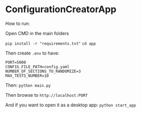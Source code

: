 # ConfigurationCreatorApp


How to run:

Open CMD in the main folders

``` pip install -r "requirements.txt" ```
```cd app ```

Then create ```.env``` to have:

```
PORT=5000
CONFIG_FILE_PATH=config.yaml
NUMBER_OF_SECTIONS_TO_RANDOMIZE=3
MAX_TESTS_NUMBER=10
```
Then:
```python main.py```

Then browse to ```http://localhost:PORT```

And if you want to open it as a desktop app:
```python start_app```
